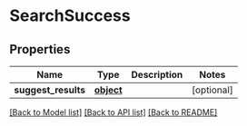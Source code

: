 # SearchSuccess

## Properties
Name | Type | Description | Notes
------------ | ------------- | ------------- | -------------
**suggest_results** | [**object**](.md) |  | [optional] 

[[Back to Model list]](../README.md#documentation-for-models) [[Back to API list]](../README.md#documentation-for-api-endpoints) [[Back to README]](../README.md)


